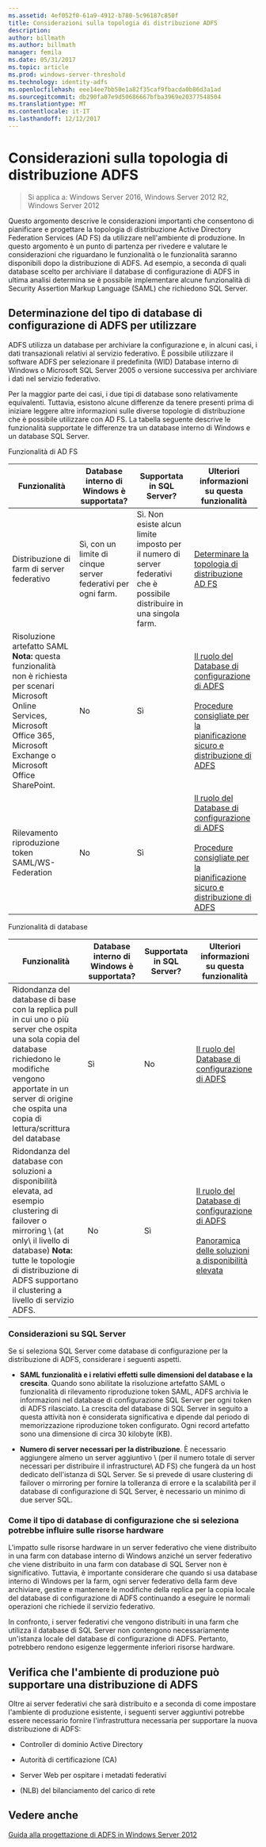 ```yaml
---
ms.assetid: 4ef052f0-61a9-4912-b780-5c96187c850f
title: Considerazioni sulla topologia di distribuzione ADFS
description: 
author: billmath
ms.author: billmath
manager: femila
ms.date: 05/31/2017
ms.topic: article
ms.prod: windows-server-threshold
ms.technology: identity-adfs
ms.openlocfilehash: eee14ee7bb50e1a82f35caf9fbacda0b86d3a1ad
ms.sourcegitcommit: db290fa07e9d50686667bfba3969e20377548504
ms.translationtype: MT
ms.contentlocale: it-IT
ms.lasthandoff: 12/12/2017
---
```

# <a name="ad-fs-deployment-topology-considerations"></a>Considerazioni sulla topologia di distribuzione ADFS

>Si applica a: Windows Server 2016, Windows Server 2012 R2, Windows Server 2012

Questo argomento descrive le considerazioni importanti che consentono di pianificare e progettare la topologia di distribuzione Active Directory Federation Services \(AD FS\) da utilizzare nell'ambiente di produzione. In questo argomento è un punto di partenza per rivedere e valutare le considerazioni che riguardano le funzionalità o le funzionalità saranno disponibili dopo la distribuzione di ADFS. Ad esempio, a seconda di quali database scelto per archiviare il database di configurazione di ADFS in ultima analisi determina se è possibile implementare alcune funzionalità di Security Assertion Markup Language \(SAML\) che richiedono SQL Server.  
  
## <a name="determining-which-type-of-ad-fs-configuration-database-to-use"></a>Determinazione del tipo di database di configurazione di ADFS per utilizzare  
ADFS utilizza un database per archiviare la configurazione e, in alcuni casi, i dati transazionali relativi al servizio federativo. È possibile utilizzare il software ADFS per selezionare il predefinita \(WID\) Database interno di Windows o Microsoft SQL Server 2005 o versione successiva per archiviare i dati nel servizio federativo.  
  
Per la maggior parte dei casi, i due tipi di database sono relativamente equivalenti. Tuttavia, esistono alcune differenze da tenere presenti prima di iniziare leggere altre informazioni sulle diverse topologie di distribuzione che è possibile utilizzare con AD FS. La tabella seguente descrive le funzionalità supportate le differenze tra un database interno di Windows e un database SQL Server.  
  
Funzionalità di AD FS  
  
|Funzionalità|Database interno di Windows è supportata?|Supportata in SQL Server?|Ulteriori informazioni su questa funzionalità|  
|-----------|---------------------|----------------------------|---------------------------------------|  
|Distribuzione di farm di server federativo|Sì, con un limite di cinque server federativi per ogni farm.|Sì. Non esiste alcun limite imposto per il numero di server federativi che è possibile distribuire in una singola farm.|[Determinare la topologia di distribuzione AD FS](Determine-Your-AD-FS-Deployment-Topology.md)|  
|Risoluzione artefatto SAML **Nota:** questa funzionalità non è richiesta per scenari Microsoft Online Services, Microsoft Office 365, Microsoft Exchange o Microsoft Office SharePoint.|No|Sì|[Il ruolo del Database di configurazione di ADFS](../../ad-fs/technical-reference/The-Role-of-the-AD-FS-Configuration-Database.md)<br /><br />[Procedure consigliate per la pianificazione sicuro e distribuzione di ADFS](Best-Practices-for-Secure-Planning-and-Deployment-of-AD-FS.md)|  
|Rilevamento riproduzione token SAML\/WS-Federation|No|Sì|[Il ruolo del Database di configurazione di ADFS](../../ad-fs/technical-reference/The-Role-of-the-AD-FS-Configuration-Database.md)<br /><br />[Procedure consigliate per la pianificazione sicuro e distribuzione di ADFS](Best-Practices-for-Secure-Planning-and-Deployment-of-AD-FS.md)|  
  
Funzionalità di database  
  
|Funzionalità|Database interno di Windows è supportata?|Supportata in SQL Server?|Ulteriori informazioni su questa funzionalità|  
|-----------|---------------------|----------------------------|---------------------------------------|  
|Ridondanza del database di base con la replica pull in cui uno o più server che ospita una sola copia del database richiedono le modifiche vengono apportate in un server di origine che ospita una copia di lettura/scrittura del database|Sì|No|[Il ruolo del Database di configurazione di ADFS](../../ad-fs/technical-reference/The-Role-of-the-AD-FS-Configuration-Database.md)|  
|Ridondanza del database con soluzioni a disponibilità elevata, ad esempio clustering di failover o mirroring \ (at only\ il livello di database) **Nota:** tutte le topologie di distribuzione di ADFS supportano il clustering a livello di servizio ADFS.|No|Sì|[Il ruolo del Database di configurazione di ADFS](../../ad-fs/technical-reference/The-Role-of-the-AD-FS-Configuration-Database.md)<br /><br />[Panoramica delle soluzioni a disponibilità elevata](https://go.microsoft.com/fwlink/?LinkId=179853)|  
  
### <a name="sql-server-considerations"></a>Considerazioni su SQL Server  
Se si seleziona SQL Server come database di configurazione per la distribuzione di ADFS, considerare i seguenti aspetti.  
  
-   **SAML funzionalità e i relativi effetti sulle dimensioni del database e la crescita**. Quando sono abilitate la risoluzione artefatto SAML o funzionalità di rilevamento riproduzione token SAML, ADFS archivia le informazioni nel database di configurazione SQL Server per ogni token di ADFS rilasciato. La crescita del database di SQL Server in seguito a questa attività non è considerata significativa e dipende dal periodo di memorizzazione riproduzione token configurato. Ogni record artefatto sono una dimensione di circa 30 kilobyte \(KB\).  
  
-   **Numero di server necessari per la distribuzione**. È necessario aggiungere almeno un server aggiuntivo \ (per il numero totale di server necessari per distribuire il infrastructure\ AD FS) che fungerà da un host dedicato dell'istanza di SQL Server. Se si prevede di usare clustering di failover o mirroring per fornire la tolleranza di errore e la scalabilità per il database di configurazione di SQL Server, è necessario un minimo di due server SQL.  
  
### <a name="how-the-configuration-database-type-you-select-may-impact-hardware-resources"></a>Come il tipo di database di configurazione che si seleziona potrebbe influire sulle risorse hardware  
L'impatto sulle risorse hardware in un server federativo che viene distribuito in una farm con database interno di Windows anziché un server federativo che viene distribuito in una farm con database di SQL Server non è significativo. Tuttavia, è importante considerare che quando si usa database interno di Windows per la farm, ogni server federativo della farm deve archiviare, gestire e mantenere le modifiche della replica per la copia locale del database di configurazione di ADFS continuando a eseguire le normali operazioni che richiede il servizio federativo.  
  
In confronto, i server federativi che vengono distribuiti in una farm che utilizza il database di SQL Server non contengono necessariamente un'istanza locale del database di configurazione di ADFS. Pertanto, potrebbero rendono esigenze leggermente inferiori risorse hardware.  
  
## <a name="verifying-that-your-production-environment-can-support-an-ad-fs-deployment"></a>Verifica che l'ambiente di produzione può supportare una distribuzione di ADFS  
Oltre ai server federativi che sarà distribuito e a seconda di come impostare l'ambiente di produzione esistente, i seguenti server aggiuntivi potrebbe essere necessario fornire l'infrastruttura necessaria per supportare la nuova distribuzione di ADFS:  
  
-   Controller di dominio Active Directory  
  
-   Autorità di certificazione \(CA\)  
  
-   Server Web per ospitare i metadati federativi  
  
-   \(NLB\) del bilanciamento del carico di rete  
  
## <a name="see-also"></a>Vedere anche
[Guida alla progettazione di ADFS in Windows Server 2012](AD-FS-Design-Guide-in-Windows-Server-2012.md)
